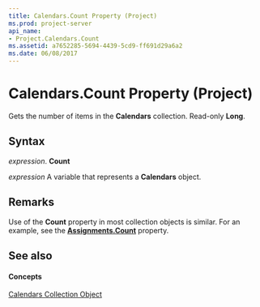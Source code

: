 ```yaml
---
title: Calendars.Count Property (Project)
ms.prod: project-server
api_name:
- Project.Calendars.Count
ms.assetid: a7652285-5694-4439-5cd9-ff691d29a6a2
ms.date: 06/08/2017
---
```



# Calendars.Count Property (Project)

Gets the number of items in the  **Calendars** collection. Read-only **Long**.


## Syntax

 _expression_. **Count**

 _expression_ A variable that represents a **Calendars** object.


## Remarks

Use of the  **Count** property in most collection objects is similar. For an example, see the **[Assignments.Count](Project.Assignments.Count.md)** property.


## See also


#### Concepts


[Calendars Collection Object](Project.calendars.md)
